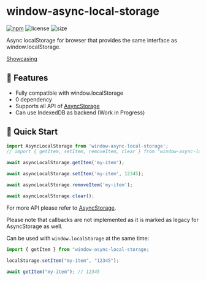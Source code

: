 # window-async-local-storage

[![npm](https://img.shields.io/npm/v/window-async-local-storage.svg)](https://www.npmjs.com/package/window-async-local-storage)
![license](https://img.shields.io/npm/l/window-async-local-storage.svg)
![size](https://img.shields.io/github/repo-size/yinyanfr/window-async-local-storage)

Async localStorage for browser that provides the same interface as window.localStorage.

[Showcasing](https://yinyanfr.github.io/window-async-local-storage/)

## :star2: Features

- Fully compatible with window.localStorage
- 0 dependency
- Supports all API of [AsyncStorage](https://react-native-async-storage.github.io/async-storage/docs/api)
- Can use IndexedDB as backend (Work in Progress)

## :green_book: Quick Start

```js
import AsyncLocalStorage from 'window-async-local-storage';
// import { getItem, setItem, removeItem, clear } from "window-async-local-storage";

await asyncLocalStorage.getItem('my-item');

await asyncLocalStorage.setItem('my-item', 12345);

await asyncLocalStorage.removeItem('my-item');

await asyncLocalStorage.clear();
```

For more API please refer to [AsyncStorage](https://react-native-async-storage.github.io/async-storage/docs/api).

Please note that callbacks are not implemented as it is marked as legacy for AsyncStorage as well.

Can be used with `window.localStorage` at the same time:

```js
import { getItem } from "window-async-local-storage;

localStorage.setItem("my-item", "12345");

await getItem("my-item"); // 12345
```
